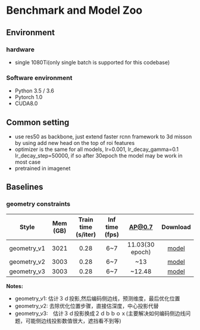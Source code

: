 # Benchmark and Model Zoo


## Environment

### hardware
- single 1080Ti(only single batch is supported for this codebase)

### Software environment

- Python 3.5 / 3.6
- Pytorch 1.0
- CUDA8.0


## Common setting
- use res50 as backbone, just extend faster rcnn framework to 3d misson by using add new head on the top of roi features
- optimizer is the same for all models, lr=0.001, lr_decay_gamma=0.1 lr_decay_step=50000, if so after 30epoch the model may be work in most case
- pretrained in imagenet



## Baselines

### geometry constraints

|  Style        |  Mem (GB) | Train time (s/iter) | Inf time (fps) | AP@0.7             |                                                          Download                                                          |
| :-----------: |  :------: | :-----------------: | :------------: | :-------------:    | :------------------------------------------------------------------------------------------------------------------------: |
|  geometry_v1  |   3021    |          0.28         |      6~7      |  11.03(30 epoch)  |      [model](smb://deepmotion1/public/liangxiong/models_zoo/geometry_v1_30_1518.pth)       |
|  geometry_v2  |   3003    |          0.28         |      6~7     |   ~13              |      [model]()       |
|  geometry_v3  |   3003    |          0.28         |      6~7     |   ~12.48            |      [model]()      |


**Notes:**
- geometry_v1: 估计３ｄ投影,然后编码侧边线，预测维度，最后优化位置
- geometry_v2: 去除优化位置步骤，直接估深度，中心投影代替
- geometry_v3:　估计３ｄ投影换成２ｄｂｂｏｘ(主要解决如何编码侧边线问题，可能侧边线投影数值很大，遮挡看不到等)

